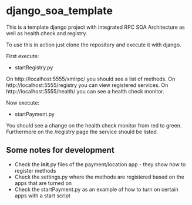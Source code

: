 django_soa_template
===================

This is a template django project with integrated RPC SOA Architecture as well as health check and registry.


To use this in action just clone the repository and execute it with django.

First execute:

* startRegistry.py

On http://localhost:5555/xmlrpc/ you should see a list of methods.
On http://localhost:5555/registry you can view registered services.
On http://localhost:5555/health/ you can see a health check monitor.

Now execute:

* startPayment.py

You should see a change on the health check monitor from red to green.
Furthermore on the /registry page the service should be listed.



Some notes for development
--------------------------

* Check the __init__.py files of the payment/location app - they show how to register methods
* Check the settings.py where the methods are registered based on the apps that are turned on
* Check the startPayment.py as an example of how to turn on certain apps with a start script
